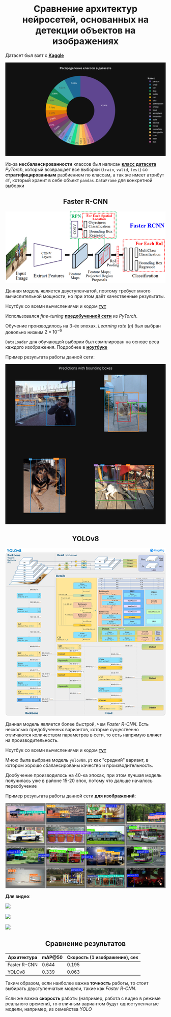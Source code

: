 # <center>Сравнение архитектур нейросетей, основанных на детекции объектов на изображениях
Датасет был взят с [<b>Kaggle</b>](https://www.kaggle.com/datasets/huanghanchina/pascal-voc-2012)

![](img/labels_pie.png)

Из-за **несбалансированности** классов был написан [<b>класс датасета</b>](data_classes/custom_dataset.py) *PyTorch*, который возвращает все выборки (`train`, `valid`, `test`) со **стратифицированным** разбиением по классам, а так же имеет атрибут `df`, который хранит в себе объект `pandas.DataFrame` для конкретной выборки
## <center>Faster R-CNN
![](img/fcrnn.png)

Данная модель является двуступенчатой, поэтому требует много вычислительной мощности, но при этом даёт качественные результаты.

Ноутбук со всеми вычислениями и кодом [<b>тут</b>](frcnn.ipynb)

Использовался *fine-tuning* [<b>предобученной сети</b>](https://pytorch.org/vision/main/models/generated/torchvision.models.detection.fasterrcnn_resnet50_fpn_v2.html) из *PyTorch*. 

Обучение производилось на 3-ёх эпохах. *Learning rate* ($\eta$) был выбран довольно низким $2 \times 10^{-6}$

`DataLoader` для обучающей выборки был сэмплирован на основе веса каждого изображения. Подробнее в [<b>ноутбуке</b>](frcnn.ipynb)

Пример результата работы данной сети:

![](./img/frcnn_sample.png)

## <center>YOLOv8
![](img/yolo.png)

Данная модель является более быстрой, чем *Faster R-CNN*. Есть несколько предобученных вариантов, которые существенно отличаются количеством параметров в сети, то есть напрямую влияет на производительность.

Ноутбук со всеми вычислениями и кодом [<b>тут</b>](yolo.ipynb)

Мною была выбрана модель `yolov8m.pt` как "средний" вариант, в котором хорошо сбалансированы качество и производительность.

Дообучение производилось на 40-ка эпохах, при этом лучшая модель получилась уже в районе 15-20 эпох, потому что дальше началось переобучение

Пример результата работы данной сети **для изображений**:

![](img/yolo_sample.jpg)

**Для видео**:

![](vids/cat.gif)

![](vids/crowd.gif)

![](vids/person_with_cat.gif)

## <center>Сравнение результатов
|Архитектура|mAP@50|Скорость (1 изображение), сек|
|-|-|-|
|Faster R-CNN|0.644|0.195|
|YOLOv8|0.339|0.063|

Таким образом, если наиболее важна **точность** работы, то стоит выбирать двуступенчатые модели, такие как *Faster R-CNN*. 

Если же важна **скорость** работы (например, работа с видео в режиме реального времени), то отличным вариантом будут одноступенчатые модели, например, из семейства *YOLO*